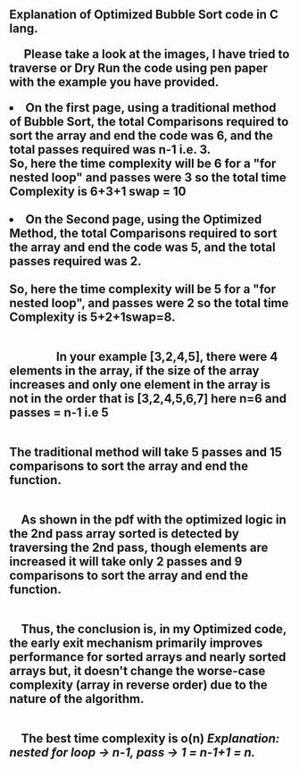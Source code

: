 <h2> Explanation of Optimized Bubble Sort code in C lang.</h>
<p>&emsp; Please take a look at the images, I have tried to traverse or Dry Run the code using pen paper with the example you have provided.<br>
<li>On the first page, using a traditional method of Bubble Sort, the total <b>Comparisons</b> required to sort the array and end the code was <b>6<b>, and the total <b>passes<b> required was n-1 i.e. <b>3</b>.</li>
So, here the time complexity will be 6 for a "for nested loop" and passes were 3 so <b>the total time Complexity is 6+3+1 swap = 10</b><br><br>

<li>On the Second page, using the Optimized Method, the total <b>Comparisons</b> required to sort the array and end the code was <b>5</b>, and the total <b>passes</b> required was <b>2</b>.</li><br>
So, here the time complexity will be 5 for a "for nested loop", and passes were 2 so <b>the total time Complexity is 5+2+1swap=8.</b><br><br>

      &emsp;In your example [3,2,4,5], there were 4 elements in the array, if the size of the array increases and only one element in the array is not in the order that is [3,2,4,5,6,7] here n=6 and passes = n-1 i.e 5<br><br> 

The traditional method will take <b>5 passes and 15 comparisons</b> to sort the array and end the function.<br>

<br>&emsp;As shown in the pdf with the optimized logic in the 2nd pass array sorted is detected by traversing the 2nd pass, though elements are increased it will take <b>only 2 passes and 9 comparisons</b> to sort the array and end the function.<br>

      <br>&emsp;Thus, the conclusion is, in my Optimized code, the early exit mechanism primarily improves performance for sorted arrays and nearly sorted arrays but, it doesn't change the worse-case complexity (array in reverse order) due to the nature of the algorithm.<br>

      <br>&emsp;The best time complexity is o(n)
<b><i>Explanation: nested for loop -> n-1, pass -> 1 = n-1+1 = n.</i></b></p>